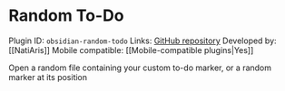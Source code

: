# Random To-Do

Plugin ID: `obsidian-random-todo`
Links: [GitHub repository](https://github.com/NatiAris/obsidian-random-todo)
Developed by: [[NatiAris]]
Mobile compatible: [[Mobile-compatible plugins|Yes]]

Open a random file containing your custom to-do marker, or a random marker at its position
